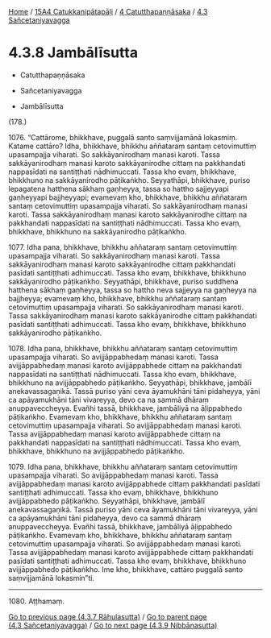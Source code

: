
[Home](/) / [15A4 Catukkanipātapāḷi](../...md) / [4 Catutthapaṇṇāsaka](...md) / [4.3 Sañcetaniyavagga](../15A4/4/4.3.md)

# 4.3.8 Jambālīsutta

* Catutthapaṇṇāsaka

* Sañcetaniyavagga

* Jambālīsutta

(178.)

1076\. “Cattārome, bhikkhave, puggalā santo saṃvijjamānā lokasmiṃ. Katame cattāro? Idha, bhikkhave, bhikkhu aññataraṃ santaṃ cetovimuttiṃ upasampajja viharati. So sakkāyanirodhaṃ manasi karoti. Tassa sakkāyanirodhaṃ manasi karoto sakkāyanirodhe cittaṃ na pakkhandati nappasīdati na santiṭṭhati nādhimuccati. Tassa kho evaṃ, bhikkhave, bhikkhuno na sakkāyanirodho pāṭikaṅkho. Seyyathāpi, bhikkhave, puriso lepagatena hatthena sākhaṃ gaṇheyya, tassa so hattho sajjeyyapi gaṇheyyapi bajjheyyapi; evamevaṃ kho, bhikkhave, bhikkhu aññataraṃ santaṃ cetovimuttiṃ upasampajja viharati. So sakkāyanirodhaṃ manasi karoti. Tassa sakkāyanirodhaṃ manasi karoto sakkāyanirodhe cittaṃ na pakkhandati nappasīdati na santiṭṭhati nādhimuccati. Tassa kho evaṃ, bhikkhave, bhikkhuno na sakkāyanirodho pāṭikaṅkho.

1077\. Idha pana, bhikkhave, bhikkhu aññataraṃ santaṃ cetovimuttiṃ upasampajja viharati. So sakkāyanirodhaṃ manasi karoti. Tassa sakkāyanirodhaṃ manasi karoto sakkāyanirodhe cittaṃ pakkhandati pasīdati santiṭṭhati adhimuccati. Tassa kho evaṃ, bhikkhave, bhikkhuno sakkāyanirodho pāṭikaṅkho. Seyyathāpi, bhikkhave, puriso suddhena hatthena sākhaṃ gaṇheyya, tassa so hattho neva sajjeyya na gaṇheyya na bajjheyya; evamevaṃ kho, bhikkhave, bhikkhu aññataraṃ santaṃ cetovimuttiṃ upasampajja viharati. So sakkāyanirodhaṃ manasi karoti. Tassa sakkāyanirodhaṃ manasi karoto sakkāyanirodhe cittaṃ pakkhandati pasīdati santiṭṭhati adhimuccati. Tassa kho evaṃ, bhikkhave, bhikkhuno sakkāyanirodho pāṭikaṅkho.

1078\. Idha pana, bhikkhave, bhikkhu aññataraṃ santaṃ cetovimuttiṃ upasampajja viharati. So avijjāppabhedaṃ manasi karoti. Tassa avijjāppabhedaṃ manasi karoto avijjāppabhede cittaṃ na pakkhandati nappasīdati na santiṭṭhati nādhimuccati. Tassa kho evaṃ, bhikkhave, bhikkhuno na avijjāppabhedo pāṭikaṅkho. Seyyathāpi, bhikkhave, jambālī anekavassagaṇikā. Tassā puriso yāni ceva āyamukhāni tāni pidaheyya, yāni ca apāyamukhāni tāni vivareyya, devo ca na sammā dhāraṃ anuppaveccheyya. Evañhi tassā, bhikkhave, jambāliyā na āḷippabhedo pāṭikaṅkho. Evamevaṃ kho, bhikkhave, bhikkhu aññataraṃ santaṃ cetovimuttiṃ upasampajja viharati. So avijjāppabhedaṃ manasi karoti. Tassa avijjāppabhedaṃ manasi karoto avijjāppabhede cittaṃ na pakkhandati nappasīdati na santiṭṭhati nādhimuccati. Tassa kho evaṃ, bhikkhave, bhikkhuno na avijjāppabhedo pāṭikaṅkho.

1079\. Idha pana, bhikkhave, bhikkhu aññataraṃ santaṃ cetovimuttiṃ upasampajja viharati. So avijjāppabhedaṃ manasi karoti. Tassa avijjāppabhedaṃ manasi karoto avijjāppabhede cittaṃ pakkhandati pasīdati santiṭṭhati adhimuccati. Tassa kho evaṃ, bhikkhave, bhikkhuno avijjāppabhedo pāṭikaṅkho. Seyyathāpi, bhikkhave, jambālī anekavassagaṇikā. Tassā puriso yāni ceva āyamukhāni tāni vivareyya, yāni ca apāyamukhāni tāni pidaheyya, devo ca sammā dhāraṃ anuppaveccheyya. Evañhi tassā, bhikkhave, jambāliyā āḷippabhedo pāṭikaṅkho. Evamevaṃ kho, bhikkhave, bhikkhu aññataraṃ santaṃ cetovimuttiṃ upasampajja viharati. So avijjāppabhedaṃ manasi karoti. Tassa avijjāppabhedaṃ manasi karoto avijjāppabhede cittaṃ pakkhandati pasīdati santiṭṭhati adhimuccati. Tassa kho evaṃ, bhikkhave, bhikkhuno avijjāppabhedo pāṭikaṅkho. Ime kho, bhikkhave, cattāro puggalā santo saṃvijjamānā lokasmin”ti.

---

1080\. Aṭṭhamaṃ.



[Go to previous page (4.3.7 Rāhulasutta)](4.3.7.md) / [Go to parent page (4.3 Sañcetaniyavagga)](../15A4/4/4.3.md) / [Go to next page (4.3.9 Nibbānasutta)](4.3.9.md)


